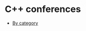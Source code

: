 # C++ conferences

* [By category](https://github.com/PatriotRossii/cpp-conferences/blob/master/categorization/by_category.md)
